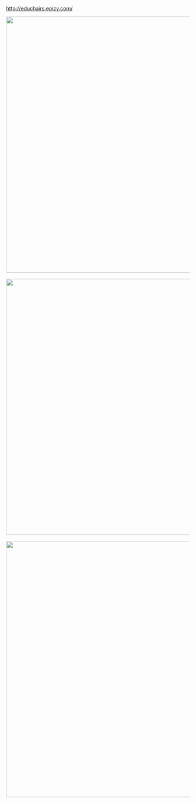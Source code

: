 <p align="center">

http://educhairs.epizy.com/
</p>

<div align="center">
<img src="https://user-images.githubusercontent.com/87316285/141864622-4ae81609-d13e-4385-a9ad-fc852c86e8ce.png" width="700px" />
</div>
<br/>
<div align="center">
<img src="https://user-images.githubusercontent.com/87316285/141864687-50d2707e-f91d-4364-ad5c-4bf39f830beb.png" width="700px" />
</div>
<br/>
<div align="center">
<img src="https://user-images.githubusercontent.com/87316285/141864734-280b28f8-d17d-4241-af1f-97aa48b729f2.png" width="700px" />
</div>
